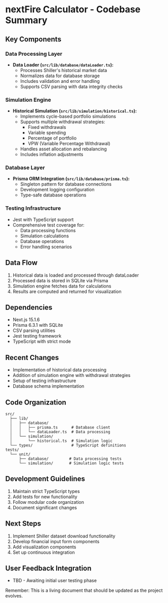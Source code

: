 # nextFire Calculator - Codebase Summary

## Key Components

### Data Processing Layer
- **Data Loader (`src/lib/database/dataLoader.ts`):** 
  - Processes Shiller's historical market data
  - Normalizes data for database storage
  - Includes validation and error handling
  - Supports CSV parsing with data integrity checks

### Simulation Engine
- **Historical Simulation (`src/lib/simulation/historical.ts`):**
  - Implements cycle-based portfolio simulations
  - Supports multiple withdrawal strategies:
    - Fixed withdrawals
    - Variable spending
    - Percentage of portfolio
    - VPW (Variable Percentage Withdrawal)
  - Handles asset allocation and rebalancing
  - Includes inflation adjustments

### Database Layer
- **Prisma ORM Integration (`src/lib/database/prisma.ts`):**
  - Singleton pattern for database connections
  - Development logging configuration
  - Type-safe database operations

### Testing Infrastructure
- Jest with TypeScript support
- Comprehensive test coverage for:
  - Data processing functions
  - Simulation calculations
  - Database operations
  - Error handling scenarios

## Data Flow
1. Historical data is loaded and processed through dataLoader
2. Processed data is stored in SQLite via Prisma
3. Simulation engine fetches data for calculations
4. Results are computed and returned for visualization

## Dependencies
- Next.js 15.1.6
- Prisma 6.3.1 with SQLite
- CSV parsing utilities
- Jest testing framework
- TypeScript with strict mode

## Recent Changes
- Implementation of historical data processing
- Addition of simulation engine with withdrawal strategies
- Setup of testing infrastructure
- Database schema implementation

## Code Organization
```
src/
  ├── lib/
  │   ├── database/
  │   │   ├── prisma.ts      # Database client
  │   │   └── dataLoader.ts  # Data processing
  │   └── simulation/
  │       └── historical.ts  # Simulation logic
  └── types/                 # TypeScript definitions
tests/
  └── unit/
      ├── database/         # Data processing tests
      └── simulation/       # Simulation logic tests
```

## Development Guidelines
1. Maintain strict TypeScript types
2. Add tests for new functionality
3. Follow modular code organization
4. Document significant changes

## Next Steps
1. Implement Shiller dataset download functionality
2. Develop financial input form components
3. Add visualization components
4. Set up continuous integration

## User Feedback Integration
- TBD - Awaiting initial user testing phase

Remember: This is a living document that should be updated as the project evolves.
